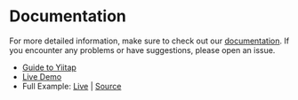 # Documentation
For more detailed information, make sure to check out our [documentation](https://yiitap.pileax.ai/guide/getting-started). If you encounter any problems or have suggestions, please open an issue.

- [Guide to Yiitap](https://yiitap.pileax.ai/guide/getting-started)
- [Live Demo](https://yiitap.pileax.ai/demo/vue)
- Full Example: [Live](https://yiitap.github.io/yiitap/) | [Source](https://github.com/yiitap/yiitap/blob/main/apps/vue/src/components/Demo.vue)
